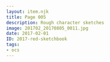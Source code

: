 ```yaml
---
layout: item.njk
title: Page 005
description: Rough character sketches
image: 201702_20170805_0011.jpg
date: 2017-02-01
ID: 2017-red-sketchbook
tags:  
- ocs
---
```

